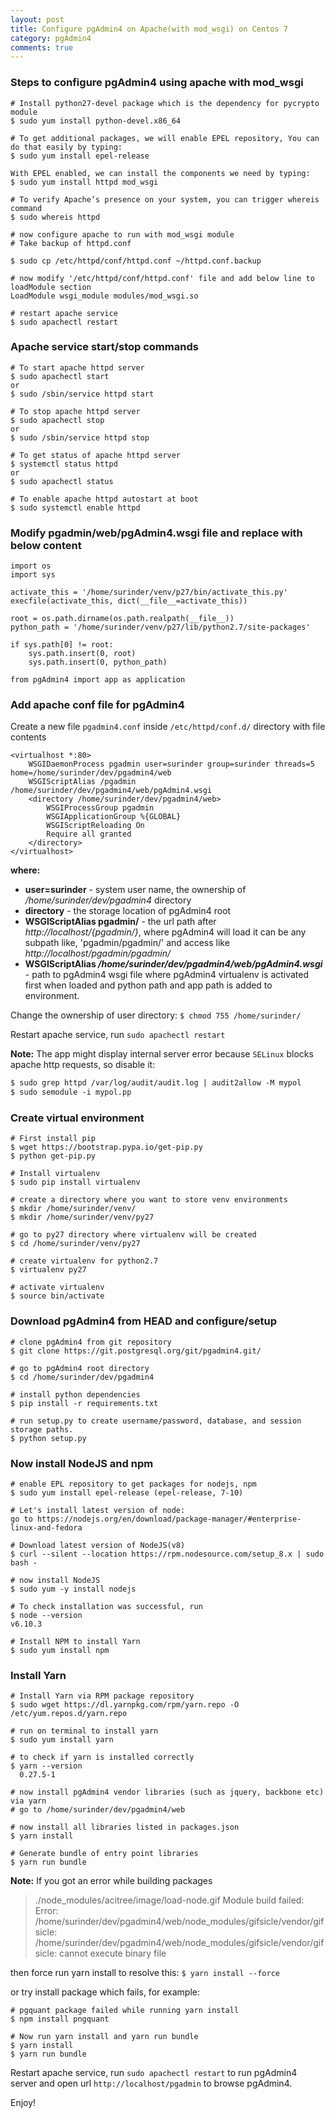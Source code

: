 ```yaml
---
layout: post
title: Configure pgAdmin4 on Apache(with mod_wsgi) on Centos 7
category: pgAdmin4
comments: true
---
```


### Steps to configure pgAdmin4 using apache with mod_wsgi

```
# Install python27-devel package which is the dependency for pycrypto module
$ sudo yum install python-devel.x86_64

# To get additional packages, we will enable EPEL repository, You can do that easily by typing:
$ sudo yum install epel-release

With EPEL enabled, we can install the components we need by typing:
$ sudo yum install httpd mod_wsgi

# To verify Apache’s presence on your system, you can trigger whereis command
$ sudo whereis httpd

# now configure apache to run with mod_wsgi module
# Take backup of httpd.conf

$ sudo cp /etc/httpd/conf/httpd.conf ~/httpd.conf.backup

# now modify '/etc/httpd/conf/httpd.conf' file and add below line to loadModule section
LoadModule wsgi_module modules/mod_wsgi.so

# restart apache service
$ sudo apachectl restart
```

### Apache service start/stop commands

```
# To start apache httpd server
$ sudo apachectl start
or
$ sudo /sbin/service httpd start

# To stop apache httpd server
$ sudo apachectl stop
or
$ sudo /sbin/service httpd stop

# To get status of apache httpd server
$ systemctl status httpd
or
$ sudo apachectl status

# To enable apache httpd autostart at boot
$ sudo systemctl enable httpd
```

### Modify pgadmin/web/pgAdmin4.wsgi file and replace with below content
```
import os
import sys

activate_this = '/home/surinder/venv/p27/bin/activate_this.py'
execfile(activate_this, dict(__file__=activate_this))

root = os.path.dirname(os.path.realpath(__file__))
python_path = '/home/surinder/venv/p27/lib/python2.7/site-packages'

if sys.path[0] != root:
    sys.path.insert(0, root)
    sys.path.insert(0, python_path)

from pgAdmin4 import app as application
```

### Add apache conf file for pgAdmin4
Create a new file `pgadmin4.conf` inside `/etc/httpd/conf.d/` directory with file contents

```
<virtualhost *:80>
    WSGIDaemonProcess pgadmin user=surinder group=surinder threads=5 home=/home/surinder/dev/pgadmin4/web
    WSGIScriptAlias /pgadmin /home/surinder/dev/pgadmin4/web/pgAdmin4.wsgi
    <directory /home/surinder/dev/pgadmin4/web>
        WSGIProcessGroup pgadmin
        WSGIApplicationGroup %{GLOBAL}
        WSGIScriptReloading On
        Require all granted
    </directory>
</virtualhost>
```

**where:**

  - **user=surinder** - system user name, the ownership of _/home/surinder/dev/pgadmin4_ directory
  - **directory** - the storage location of pgAdmin4 root
  - **WSGIScriptAlias pgadmin/** - the url path after *http://localhost/{pgadmin/}*, where pgAdmin4 will load
  it can be any subpath like, 'pgadmin/pgadmin/' and access like *http://localhost/pgadmin/pgadmin/*
  - **WSGIScriptAlias _/home/surinder/dev/pgadmin4/web/pgAdmin4.wsgi_** - path to pgAdmin4 wsgi file where
  pgAdmin4 virtualenv is activated first when loaded and python path and app path is added to environment.

Change the ownership of user directory:
`$ chmod 755 /home/surinder/`

Restart apache service, run `sudo apachectl restart`

**Note:** The app might display internal server error because `SELinux` blocks apache http requests, so disable it:

``` html
$ sudo grep httpd /var/log/audit/audit.log | audit2allow -M mypol
$ sudo semodule -i mypol.pp
```


### Create virtual environment

```
# First install pip
$ wget https://bootstrap.pypa.io/get-pip.py
$ python get-pip.py

# Install virtualenv
$ sudo pip install virtualenv

# create a directory where you want to store venv environments
$ mkdir /home/surinder/venv/
$ mkdir /home/surinder/venv/py27

# go to py27 directory where virtualenv will be created
$ cd /home/surinder/venv/py27

# create virtualenv for python2.7
$ virtualenv py27

# activate virtualenv
$ source bin/activate
```

### Download pgAdmin4 from HEAD and configure/setup

```
# clone pgAdmin4 from git repository
$ git clone https://git.postgresql.org/git/pgadmin4.git/

# go to pgAdmin4 root directory
$ cd /home/surinder/dev/pgadmin4

# install python dependencies
$ pip install -r requirements.txt

# run setup.py to create username/password, database, and session storage paths.
$ python setup.py
```

### Now install NodeJS and npm

```
# enable EPL repository to get packages for nodejs, npm
$ sudo yum install epel-release (epel-release, 7-10)

# Let's install latest version of node:
go to https://nodejs.org/en/download/package-manager/#enterprise-linux-and-fedora

# Download latest version of NodeJS(v8)
$ curl --silent --location https://rpm.nodesource.com/setup_8.x | sudo bash -

# now install NodeJS
$ sudo yum -y install nodejs

# To check installation was successful, run
$ node --version
v6.10.3

# Install NPM to install Yarn
$ sudo yum install npm
```

### Install Yarn

```
# Install Yarn via RPM package repository
$ sudo wget https://dl.yarnpkg.com/rpm/yarn.repo -O /etc/yum.repos.d/yarn.repo

# run on terminal to install yarn
$ sudo yum install yarn

# to check if yarn is installed correctly
$ yarn --version
  0.27.5-1

# now install pgAdmin4 vendor libraries (such as jquery, backbone etc) via yarn
# go to /home/surinder/dev/pgadmin4/web

# now install all libraries listed in packages.json
$ yarn install

# Generate bundle of entry point libraries
$ yarn run bundle
```

**Note:** If you got an error while building packages

> ./node_modules/acitree/image/load-node.gif
> Module build failed: Error: /home/surinder/dev/pgadmin4/web/node_modules/gifsicle/vendor/gifsicle: /home/surinder/dev/pgadmin4/web/node_modules/gifsicle/vendor/gifsicle: cannot execute binary file

then force run yarn install to resolve this:
`$ yarn install --force`

or try install package which fails, for example:

```
# pgquant package failed while running yarn install
$ npm install pngquant

# Now run yarn install and yarn run bundle
$ yarn install
$ yarn run bundle
```

Restart apache service, run `sudo apachectl restart` to run pgAdmin4 server and
open url `http://localhost/pgadmin` to browse pgAdmin4.

Enjoy!
